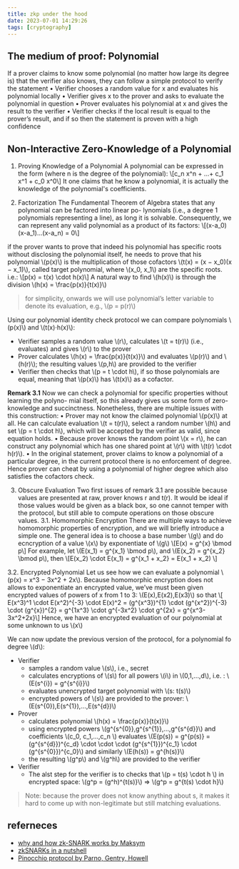 ```yaml
---
title: zkp under the hood
date: 2023-07-01 14:29:26
tags: [cryptography]
---
```

<script
  src="https://cdn.mathjax.org/mathjax/latest/MathJax.js?config=TeX-AMS-MML_HTMLorMML"
  type="text/javascript">
</script>

## The medium of proof: Polynomial
If a prover claims to know some polynomial (no matter how large its degree is) that the verifier also knows, they can follow a simple protocol to verify the statement
• Verifier chooses a random value for x and evaluates his polynomial locally
• Verifier gives x to the prover and asks to evaluate the polynomial in question
• Prover evaluates his polynomial at x and gives the result to the verifier
• Verifier checks if the local result is equal to the prover’s result, and if so then the statement is proven with a high confidence

## Non-Interactive Zero-Knowledge of a Polynomial
1. Proving Knowledge of a Polynomial
A polynomial can be expressed in the form (where n is the degree of the polynomial):
\\[c_n x^n + ...+ c_1 x^1 + c_0 x^0\\]
It one claims that he know a polynomial, it is actually the knowledge of the polynomial's coefficients.

2. Factorization
The Fundamental Theorem of Algebra states that any polynomial can be factored into linear po- lynomials (i.e., a degree 1 polynomials representing a line), as long it is solvable. Consequently, we can represent any valid polynomial as a product of its factors:
\\[(x-a_0)(x-a_1)...(x-a_n) = 0\\]

if the prover wants to prove that indeed his polynomial has specific roots without disclosing the polynomial itself, he needs to prove that his polynomial \\(p(x)\\) is the multiplication of those cofactors \\(t(x) = (x − x_0)(x − x_1)\\), called target polynomial, where \\(x_0, x_1\\) are the specific roots. i.e.:
\\[p(x) = t(x) \cdot h(x)\\]
A natural way to find \\(h(x)\\) is through the division \\(h(x) = \frac{p(x)}{t(x)}\\)
> for simplicity, onwards we will use polynomial’s letter variable to denote its evaluation, e.g., \\(p = p(r)\\)

Using our polynomial identity check protocol we can compare polynomials \\(p(x)\\) and \\(t(x)·h(x)\\):
- Verifier samples a random value \\(r\\), calculates \\(t = t(r)\\) (i.e., evaluates) and gives \\(r\\) to the prover
- Prover calculates \\(h(x) = \frac{p(x)}{t(x)}\\) and evaluates \\(p(r)\\) and \\(h(r)\\); the resulting values \\(p,h\\) are
provided to the verifier
- Verifier then checks that \\(p = t \cdot h\\), if so those polynomials are equal, meaning that \\(p(x)\\) has \\(t(x)\\) as a cofactor.

**Remark 3.1** Now we can check a polynomial for specific properties without learning the polyno- mial itself, so this already gives us some form of zero-knowledge and succinctness. Nonetheless, there are multiple issues with this construction:
• Prover may not know the claimed polynomial \\(p(x)\\) at all. He can calculate evaluation \\(t = t(r)\\), select a random number \\(h\\) and set \\(p = t \cdot h\\), which will be accepted by the verifier as valid, since equation holds.
• Because prover knows the random point \\(x = r\\), he can construct any polynomial which has one shared point at \\(r\\) with \\(t(r) \cdot h(r)\\).
• In the original statement, prover claims to know a polynomial of a particular degree, in the current protocol there is no enforcement of degree. Hence prover can cheat by using a polynomial of higher degree which also satisfies the cofactors check.

3. Obscure Evaluation
Two first issues of remark 3.1 are possible because values are presented at raw, prover knows r and t(r). It would be ideal if those values would be given as a black box, so one cannot temper with the protocol, but still able to compute operations on those obscure values. 
3.1. Homomorphic Encryption
There are multiple ways to achieve homomorphic properties of encryption, and we will briefly introduce a simple one. The general idea is to choose a base number \\(g\\) and do ecncryption of a value \\(x\\) by exponentiate of \\(g\\)
\\[E(x) = g^{x} \bmod p\\]
For example, let \\(E(x_1) = g^{x_1} \bmod p\\), and \\(E(x_2) = g^{x_2} \bmod p\\), then
\\[E(x_2) \cdot E(x_1) = g^{x_1 + x_2} = E(x_1 + x_2) \\]

3.2. Encrypted Polynomial
Let us see how we can evaluate a polynomial \\(p(x) = x^3 − 3x^2 + 2x\\). Because homomorphic encryption does not allows to exponentiate an encrypted value, we’ve must been given encrypted values of powers of x from 1 to 3: \\(E(x),E(x2),E(x3)\\) so that
\\[ E(x^3)^1 \cdot E(x^2)^{-3} \cdot E(x)^2 = (g^{x^3})^{1} \cdot (g^{x^2})^{-3} \cdot (g^{x})^{2} = g^{1x^3} \cdot g^{-3x^2} \cdot g^{2x} = g^{x^3-3x^2+2x}\\]
Hence, we have an encrypted evaluation of our polynomial at some unknown to us \\(x\\) 

We can now update the previous version of the protocol, for a polynomial fo degree \\(d\\):
- Verifier
  - samples a random value \\(s\\), i.e., secret
  - calculates encryptions of \\(s\\) for all powers \\(i\\) in \\(0,1,...,d\\), i.e. : \\(E(s^{i}) = g^{s^{i}}\\)
  - evaluates unencrypted target polynomial with \\(s: t(s)\\)
  - encrypted powers of \\(s\\) are provided to the prover: \\(E(s^{0}),E(s^{1}),...,E(s^{d})\\)
- Prover
  - calculates polynomial \\(h(x) = \frac{p(x)}{t(x)}\\)
  - using encrypted powers \\(g^{s^{0}},g^{s^{1}},...,g^{s^{d}}\\) and coefficients \\(c_0, c_1,...,c_n \\) evaluates \\(E(p(s)) = g^{p(s)} = (g^{s^{d}})^{c_d} \cdot \cdot \cdot (g^{s^{1}})^{c_1} \cdot (g^{s^{0}})^{c_0}\\) and similarly \\(E(h(s)) = g^{h(s)}\\)
  - the resulting \\(g^p\\) and \\(g^h\\) are provided to the verifier
- Verifier
  - The alst step for the verifier is to checks that \\(p = t(s) \cdot h \\) in encrypted space: \\(g^p = (g^h)^{t(s)}\\) => \\(g^p = g^{t(s) \cdot h}\\)

> Note: because the prover does not know anything about s, it makes it hard to come up with non-legitimate but still matching evaluations.
## referneces
- [why and how zk-SNARK works by Maksym](https://arxiv.org/pdf/1906.07221.pdf)
- [zkSNARKs in a nutshell](https://blog.ethereum.org/2016/12/05/zksnarks-in-a-nutshell)
- [Pinocchio protocol by Parno, Gentry, Howell](https://eprint.iacr.org/2013/279.pdf)